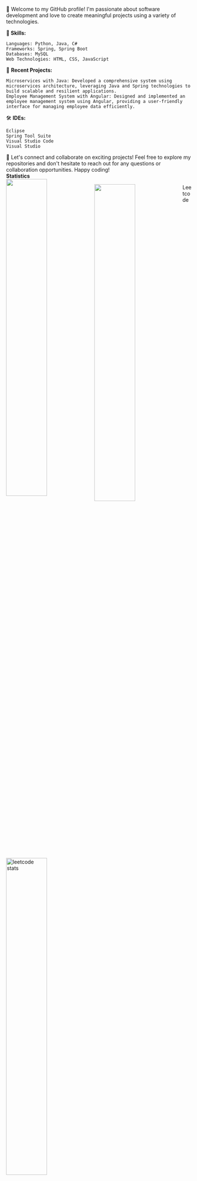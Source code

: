 👋 Welcome to my GitHub profile! I'm passionate about software development and love to create meaningful projects using a variety of technologies.

🚀<strong> Skills:</strong>

    Languages: Python, Java, C#
    Frameworks: Spring, Spring Boot
    Databases: MySQL
    Web Technologies: HTML, CSS, JavaScript

💼 <strong>Recent Projects:</strong>

    Microservices with Java: Developed a comprehensive system using microservices architecture, leveraging Java and Spring technologies to build scalable and resilient applications.
    Employee Management System with Angular: Designed and implemented an employee management system using Angular, providing a user-friendly interface for managing employee data efficiently.

🛠️ <strong>IDEs:</strong>

    Eclipse
    Spring Tool Suite
    Visual Studio Code
    Visual Studio

🌟 Let's connect and collaborate on exciting projects! Feel free to explore my repositories and don't hesitate to reach out for any questions or collaboration opportunities. Happy coding! 
<br/>
<strong>Statistics</strong>
<br/>
<img align="left" width="47%" src="https://github-readme-stats.vercel.app/api?username=chinmaytripathi&show_icons=true&theme=radical"/>

<img align="left" width="47%" src="https://github-readme-stats.vercel.app/api/top-langs/?username=chinmaytripathi&layout=compact"/>

<summary>Leetcode</summary>
  <a href="https://leetcode.com/coolchinmaytripathi/">
    <img width="47%" src="https://leetcard.jacoblin.cool/coolchinmaytripathi?font=milonga&theme=dark"" alt="leetcode stats"/>
  </a>

<strong>Skills</strong>
<p align="left">
  <img src="https://img.shields.io/badge/C%23-239120?style=for-the-badge&logo=csharp&logoColor=white"/>
  
  <img src="https://img.shields.io/badge/Python-FFD43B?style=for-the-badge&logo=python&logoColor=blue"/>
  <img src="https://img.shields.io/badge/C%2B%2B-00599C?style=for-the-badge&logo=c%2B%2B&logoColor=white"/>
  <img src="https://img.shields.io/badge/Spring-6DB33F?style=for-the-badge&logo=spring&logoColor=white"/>
  <img src="https://img.shields.io/badge/Spring_Boot-F2F4F9?style=for-the-badge&logo=spring-boot"/>
  <img src="https://img.shields.io/badge/Postman-FF6C37?style=for-the-badge&logo=Postman&logoColor=white"/>
  <img src="https://img.shields.io/badge/Flask-000000?style=for-the-badge&logo=flask&logoColor=white"/>
  <img src="https://img.shields.io/badge/Sqlite-003B57?style=for-the-badge&logo=sqlite&logoColor=white"/>
  <img src="https://img.shields.io/badge/MySQL-005C84?style=for-the-badge&logo=mysql&logoColor=white"/>
  <img src="https://img.shields.io/badge/Shell_Script-121011?style=for-the-badge&logo=gnu-bash&logoColor=white"/>
  <img src="https://img.shields.io/badge/Numpy-777BB4?style=for-the-badge&logo=numpy&logoColor=white"/>
  <img src="https://img.shields.io/badge/Pandas-2C2D72?style=for-the-badge&logo=pandas&logoColor=white"/>
   <img src="https://img.shields.io/badge/Angular-DD0031?style=for-the-badge&logo=angular&logoColor=white"/>
  <img src="https://img.shields.io/badge/Vue%20js-35495E?style=for-the-badge&logo=vuedotjs&logoColor=4FC08D"/>
  <img src="https://img.shields.io/badge/JavaScript-323330?style=for-the-badge&logo=javascript&logoColor=F7DF1E"/>
  <img src="https://img.shields.io/badge/HTML5-E34F26?style=for-the-badge&logo=html5&logoColor=white"/>
  <img src="https://img.shields.io/badge/CSS3-1572B6?style=for-the-badge&logo=css3&logoColor=white" />
  <img src="https://img.shields.io/badge/Eclipse-2C2255?style=for-the-badge&logo=eclipse&logoColor=white"/>
  <img src="https://img.shields.io/badge/Visual_Studio-5C2D91?style=for-the-badge&logo=visual%20studio&logoColor=white"/>
  <img src="https://img.shields.io/badge/Visual_Studio_Code-0078D4?style=for-the-badge&logo=visual%20studio%20code&logoColor=white"/>
</p>
<!--
**chinmaytripathi/chinmaytripathi** is a ✨ _special_ ✨ repository because its `README.md` (this file) appears on your GitHub profile.

Here are some ideas to get you started:

- 🔭 I’m currently working on ...
- 🌱 I’m currently learning ...
- 👯 I’m looking to collaborate on ...
- 🤔 I’m looking for help with ...
- 💬 Ask me about ...
- 📫 How to reach me: ...
- 😄 Pronouns: ...
- ⚡ Fun fact: ...
-->
